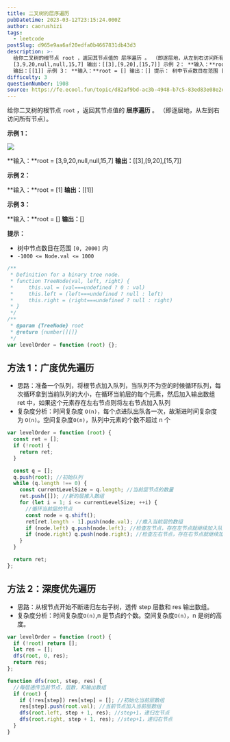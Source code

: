 ```yaml
---
title: 二叉树的层序遍历
pubDatetime: 2023-03-12T23:15:24.000Z
author: caorushizi
tags:
  - leetcode
postSlug: d965e9aa6af20edfa0b4667831db43d3
description: >-
  给你二叉树的根节点 root ，返回其节点值的 层序遍历 。 （即逐层地，从左到右访问所有节点）。 示例 1： **输入：**root =
  [3,9,20,null,null,15,7] 输出：[[3],[9,20],[15,7]] 示例 2： **输入：**root = [1]
  输出：[[1]] 示例 3： **输入：**root = [] 输出：[] 提示： 树中节点数目在范围 [0, 200
difficulty: 3
questionNumber: 1908
source: https://fe.ecool.fun/topic/d82af9bd-ac3b-4948-b7c5-83ed83e08e2e
---
```


给你二叉树的根节点 `root` ，返回其节点值的 **层序遍历** 。 （即逐层地，从左到右访问所有节点）。

**示例 1：**

![](https://assets.leetcode.com/uploads/2021/02/19/tree1.jpg)

**输入：**root = [3,9,20,null,null,15,7]
**输出：**[[3],[9,20],[15,7]]

**示例 2：**

**输入：**root = [1]
**输出：**[[1]]

**示例 3：**

**输入：**root = []
**输出：**[]

**提示：**

- 树中节点数目在范围 `[0, 2000]` 内
- `-1000 <= Node.val <= 1000`

```js
/**
 * Definition for a binary tree node.
 * function TreeNode(val, left, right) {
 *     this.val = (val===undefined ? 0 : val)
 *     this.left = (left===undefined ? null : left)
 *     this.right = (right===undefined ? null : right)
 * }
 */
/**
 * @param {TreeNode} root
 * @return {number[][]}
 */
var levelOrder = function (root) {};
```

## 方法 1：广度优先遍历

- 思路：准备一个队列，将根节点加入队列，当队列不为空的时候循环队列，每次循环拿到当前队列的大小，在循环当前层的每个元素，然后加入输出数组 ret 中，如果这个元素存在左右节点则将左右节点加入队列
- 复杂度分析：时间复杂度 `O(n)`，每个点进队出队各一次，故渐进时间复杂度为 `O(n)`。空间复杂度`O(n)`，队列中元素的个数不超过 n 个

```js
var levelOrder = function (root) {
  const ret = [];
  if (!root) {
    return ret;
  }

  const q = [];
  q.push(root); //初始队列
  while (q.length !== 0) {
    const currentLevelSize = q.length; //当前层节点的数量
    ret.push([]); //新的层推入数组
    for (let i = 1; i <= currentLevelSize; ++i) {
      //循环当前层的节点
      const node = q.shift();
      ret[ret.length - 1].push(node.val); //推入当前层的数组
      if (node.left) q.push(node.left); //检查左节点，存在左节点就继续加入队列
      if (node.right) q.push(node.right); //检查左右节点，存在右节点就继续加入队列
    }
  }

  return ret;
};
```

## 方法 2：深度优先遍历

- 思路：从根节点开始不断递归左右子树，透传 step 层数和 res 输出数组。
- 复杂度分析：时间复杂度`O(n)`,n 是节点的个数。空间复杂度`O(n)`，n 是树的高度。

```js
var levelOrder = function (root) {
  if (!root) return [];
  let res = [];
  dfs(root, 0, res);
  return res;
};

function dfs(root, step, res) {
  //每层透传当前节点，层数，和输出数组
  if (root) {
    if (!res[step]) res[step] = []; //初始化当前层数组
    res[step].push(root.val); //当前节点加入当前层数组
    dfs(root.left, step + 1, res); //step+1，递归左节点
    dfs(root.right, step + 1, res); //step+1，递归右节点
  }
}
```
